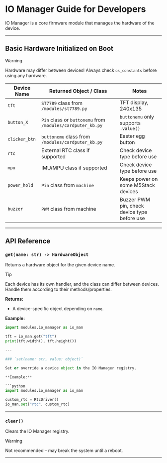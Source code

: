 # IO Manager Guide for Developers

IO Manager is a core firmware module that manages the hardware of the device.  

---

## Basic Hardware Initialized on Boot

> [!WARNING]
> Hardware may differ between devices! Always check `os_constants` before using any hardware.

| Device Name       | Returned Object / Class                        | Notes |
|------------------|-----------------------------------------------|-------|
| `tft`            | `ST7789` class from `/modules/st7789.py`     | TFT display, 240x135 |
| `button_X`       | `Pin` class or `buttonemu` from `/modules/cardputer_kb.py` | ``buttonemu`` only supports `.value()` |
| `clicker_btn`    | `buttonemu` class from `/modules/cardputer_kb.py` | Easter egg button |
| `rtc`            | External RTC class if supported              | Check device type before use |
| `mpu`            | IMU/MPU class if supported                   | Check device type before use |
| `power_hold`     | `Pin` class from `machine`                   | Keeps power on some M5Stack devices |
| `buzzer`         | `PWM` class from machine                     | Buzzer PWM pin, check device type before use |

---

## API Reference

### `get(name: str) -> HardwareObject`
Returns a hardware object for the given device name.

> [!TIP]
> Each device has its own handler, and the class can differ between devices. Handle them according to their methods/properties.

**Returns:**  
- A device-specific object depending on `name`.

**Example:**
```python
import modules.io_manager as io_man

tft = io_man.get("tft")
print(tft.width(), tft.height())

---

### `set(name: str, value: object)`

Set or override a device object in the IO Manager registry.

**Example:**

```python
import modules.io_manager as io_man

custom_rtc = RtcDriver()
io_man.set("rtc", custom_rtc)
```

---

### `clear()`

Clears the IO Manager registry.

> [!WARNING] 
> Not recommended – may break the system until a reboot.

---